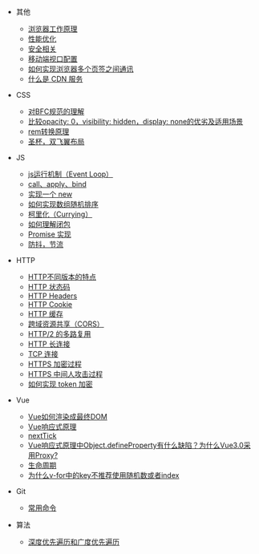 * 其他
  * [浏览器工作原理](other/note1.md)
  * [性能优化](other/note2.md)
  * [安全相关](other/note4.md)
  * [移动端视口配置](other/note5.md)
  * [如何实现浏览器多个页签之间通讯](other/note6.md)
  * [什么是 CDN 服务](other/note3.md)

* CSS
  * [对BFC规范的理解](css/note3.md)
  * [比较opacity: 0，visibility: hidden，display: none的优劣及适用场景](css/note4.md)
  * [rem转换原理](css/note7.md)
  * [圣杯，双飞翼布局](css/note1.md)

* JS
  * [js运行机制（Event Loop）](js/note1.md)
  * [call、apply、bind](js/note2.md)
  * [实现一个 new](js/note3.md)
  * [如何实现数组随机排序](js/note4.md)
  * [柯里化（Currying）](js/note5.md)
  * [如何理解闭包](js/note6.md)
  * [Promise 实现](js/note7.md)
  * [防抖，节流](js/note8.md)

* HTTP
  * [HTTP不同版本的特点](http/note6.md)
  * [HTTP 状态码](http/note1.md)
  * [HTTP Headers](http/note2.md)
  * [HTTP Cookie](http/note3.md)
  * [HTTP 缓存](http/note4.md)
  * [跨域资源共享（CORS）](http/note5.md)
  * [HTTP/2 的多路复用](http/note7.md)
  * [HTTP 长连接](http/note8.md)
  * [TCP 连接](http/note9.md)
  * [HTTPS 加密过程](http/note10.md)
  * [HTTPS 中间人攻击过程](http/note11.md)
  * [如何实现 token 加密](http/note12.md)

* Vue
  * [Vue如何渲染成最终DOM](vue/note1.md)
  * [Vue响应式原理](vue/note8.md)
  * [nextTick](vue/note2.md)
  * [Vue响应式原理中Object.defineProperty有什么缺陷？为什么Vue3.0采用Proxy?](vue/note9.md)
  * [生命周期](vue/note3.md)
  * [为什么v-for中的key不推荐使用随机数或者index](vue/note4.md)

* Git
  * [常用命令](git/note1.md)

* 算法
  * [深度优先遍历和广度优先遍历](algorithm/note1.md)